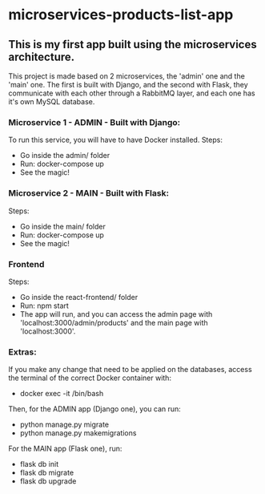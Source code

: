 # microservices-products-list-app
## This is my first app built using the microservices architecture.
This project is made based on 2 microservices, the 'admin' one and the 'main' one.
The first is built with Django, and the second with Flask, they communicate with each other through a RabbitMQ layer, and each one has it's own MySQL database.


### Microservice 1 - ADMIN - Built with Django:
To run this service, you will have to have Docker installed.
Steps:
- Go inside the admin/ folder
- Run: docker-compose up 
- See the magic!

### Microservice 2 - MAIN - Built with Flask:
Steps:
- Go inside the main/ folder
- Run: docker-compose up
- See the magic!

### Frontend 
Steps:
- Go inside the react-frontend/ folder
- Run: npm start
- The app will run, and you can access the admin page with 'localhost:3000/admin/products' and the main page with 'localhost:3000'.

### Extras:
If you make any change that need to be applied on the databases, access the terminal of the correct Docker container with:
- docker exec -it <CONTAINER-ID> /bin/bash

Then, for the ADMIN app (Django one), you can run:
- python manage.py migrate
- python manage.py makemigrations

For the MAIN app (Flask one), run:
- flask db init
- flask db migrate
- flask db upgrade